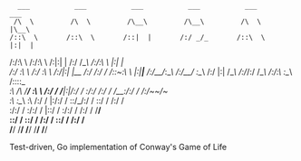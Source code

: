       ___           ___           ___           ___           ___           ___     
     /\  \         /\  \         /\__\         /\__\         /\  \         |\__\    
    /::\  \       /::\  \       /::|  |       /:/ _/_       /::\  \        |:|  |   
   /:/\:\  \     /:/\:\  \     /:|:|  |      /:/ /\__\     /:/\:\  \       |:|  |   
  /:/  \:\  \   /:/  \:\  \   /:/|:|  |__   /:/ /:/ _/_   /::\~\:\  \      |:|__|__ 
 /:/__/_\:\__\ /:/__/ \:\__\ /:/ |:| /\__\ /:/_/:/ /\__\ /:/\:\ \:\__\     /::::\__\
 \:\  /\ \/__/ \:\  \ /:/  / \/__|:|/:/  / \:\/:/ /:/  / \/__\:\/:/  /    /:/~~/~   
  \:\ \:\__\    \:\  /:/  /      |:/:/  /   \::/_/:/  /       \::/  /    /:/  /     
   \:\/:/  /     \:\/:/  /       |::/  /     \:\/:/  /        /:/  /     \/__/      
    \::/  /       \::/  /        /:/  /       \::/  /        /:/  /                 
     \/__/         \/__/         \/__/         \/__/         \/__/                  

Test-driven, Go implementation of Conway's Game of Life
